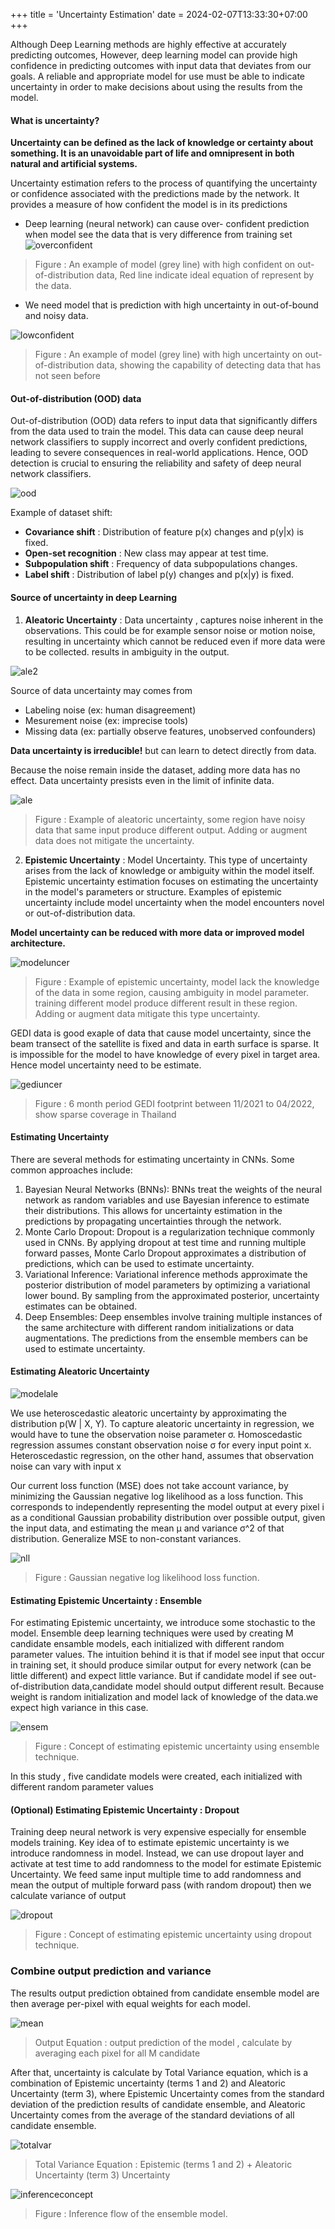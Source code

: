 +++
title = 'Uncertainty Estimation'
date = 2024-02-07T13:33:30+07:00
+++

Although Deep Learning methods are highly effective at accurately predicting outcomes, However, deep learning model can provide high confidence in predicting outcomes with input data that deviates from our goals. A reliable and appropriate model for use must be able to indicate uncertainty in order to make decisions about using the results from the model.

#### What is uncertainty?

**Uncertainty can be defined as the lack of knowledge or certainty about something. It is an unavoidable part of life and omnipresent in both natural and artificial systems.**

Uncertainty estimation refers to the process of quantifying the uncertainty or confidence associated with the predictions made by the network. It provides a measure of how confident the model is in its predictions

- Deep learning (neural network) can cause over- confident prediction when model see the data that is very difference from training set
![overconfident](/overconfident.png?height=250px)
> Figure : An example of model (grey line) with high confident on out-of-distribution data, Red line indicate ideal equation of represent by the data.

- We need model that is prediction with high uncertainty in out-of-bound and noisy data.

![lowconfident](/lowconfident.png?height=250px)
> Figure : An example of model (grey line) with high uncertainty on out-of-distribution data, showing the capability of detecting data that has not seen before

#### Out-of-distribution (OOD) data

Out-of-distribution (OOD) data refers to input data that significantly differs from the data used to train the model. This data can cause deep neural network classifiers to supply incorrect and overly confident predictions, leading to severe consequences in real-world applications. Hence, OOD detection is crucial to ensuring the reliability and safety of deep neural network classifiers.

![ood](/ood.png)

Example of dataset shift:
- **Covariance shift** : Distribution of feature p(x) changes and p(y|x) is fixed.
- **Open-set recognition** : New class may appear  at test time.
- **Subpopulation shift** : Frequency of data subpopulations changes.
- **Label shift** : Distribution of label p(y) changes and p(x|y) is fixed.

#### Source of uncertainty in deep Learning

1. **Aleatoric Uncertainty** : Data uncertainty , captures noise inherent in the observations. This could be for example sensor noise or motion
noise, resulting in uncertainty which cannot be reduced even if more data were to be collected. results in ambiguity in the output.

![ale2](/ale2.png?height=500px)

Source of data uncertainty may comes from
- Labeling noise (ex: human disagreement)
- Mesurement noise (ex: imprecise tools)
- Missing data (ex: partially observe features, unobserved confounders)

**Data uncertainty is irreducible!** but can learn to detect directly from data.

Because the noise remain inside the dataset, adding more data has no effect. Data uncertainty presists even in the limit of infinite data.

![ale](/ale.png?height=250px)
> Figure : Example of aleatoric uncertainty, some region have noisy data that same input produce different output. Adding or augment data does not mitigate the uncertainty.

2. **Epistemic Uncertainty** : Model Uncertainty. This type of uncertainty arises from the lack of knowledge or ambiguity within the model itself. Epistemic uncertainty estimation focuses on estimating the uncertainty in the model's parameters or structure. Examples of epistemic uncertainty include model uncertainty when the model encounters novel or out-of-distribution data.

**Model uncertainty can be reduced with more data or improved model architecture.**

![modeluncer](/modeluncer.png?height=250px)
> Figure : Example of epistemic uncertainty, model lack the knowledge of the data in some region, causing ambiguity in model parameter. training different model produce different result in these region. Adding or augment data  mitigate this type uncertainty.

GEDI data is good exaple of data that cause model uncertainty, since the beam transect of the satellite is fixed and data in earth surface is sparse. It is impossible for the model to have knowledge of every pixel in target area. Hence model uncertainty need to be estimate.

![gediuncer](/gediuncer.png?height=500px)

> Figure : 6 month period GEDI footprint between 11/2021 to 04/2022, show sparse coverage in Thailand

#### Estimating Uncertainty

There are several methods for estimating uncertainty in CNNs. Some common approaches include:

1. Bayesian Neural Networks (BNNs): BNNs treat the weights of the neural network as random variables and use Bayesian inference to estimate their distributions. This allows for uncertainty estimation in the predictions by propagating uncertainties through the network.
2. Monte Carlo Dropout: Dropout is a regularization technique commonly used in CNNs. By applying dropout at test time and running multiple forward passes, Monte Carlo Dropout approximates a distribution of predictions, which can be used to estimate uncertainty.
3. Variational Inference: Variational inference methods approximate the posterior distribution of model parameters by optimizing a variational lower bound. By sampling from the approximated posterior, uncertainty estimates can be obtained.
4. Deep Ensembles: Deep ensembles involve training multiple instances of the same architecture with different random initializations or data augmentations. The predictions from the ensemble members can be used to estimate uncertainty.

#### Estimating Aleatoric Uncertainty
![modelale](/modelale.png)

We use heteroscedastic aleatoric uncertainty by approximating the distribution p(W | X, Y). To capture aleatoric uncertainty in regression, we would have
to tune the observation noise parameter σ. Homoscedastic regression assumes constant observation noise σ for every input point x. Heteroscedastic regression, on the other hand, assumes that observation noise can vary with input x

Our current loss function (MSE) does not take account variance, by minimizing the Gaussian negative log likelihood as a loss function. This corresponds to independently representing the model output at every pixel i as a conditional Gaussian probability distribution over possible output, given the input data, and estimating the mean µ and variance  σ^2 of that distribution. Generalize MSE to non-constant variances.

![nll](/nll.png)

>  Figure : Gaussian negative log likelihood loss function.

#### Estimating Epistemic Uncertainty : Ensemble

For estimating Epistemic uncertainty, we introduce some stochastic to the model. Ensemble deep learning techniques were used by creating M candidate ensamble models, each initialized with different random
parameter values. The intuition behind it is that if model see input that occur in training set, it should produce similar output for every network (can be little different) and expect little variance. But if candidate model if see out-of-distribution data,candidate model should output different result. Because weight is random initialization and model lack of knowledge of the data.we expect high variance in this case.

![ensem](/ensem.png?height=250px)
> Figure : Concept of estimating epistemic uncertainty using ensemble technique.

In this study ,  five candidate models were created, each initialized with different random parameter values

#### (Optional) Estimating Epistemic Uncertainty : Dropout

Training deep neural network is very expensive especially for ensemble models training. Key idea of to estimate epistemic uncertainty is we introduce randomness in model. Instead, we can use dropout layer and activate at test time to add randomness to the model for estimate  Epistemic  Uncertainty. We feed same input multiple time to add randomness and mean the output of multiple forward pass (with random dropout) then we calculate variance of output

![dropout](/dropout.png?height=200px)
> Figure : Concept of estimating epistemic uncertainty using dropout technique.


### Combine output prediction and variance

The results output prediction obtained from candidate ensemble model are then average per-pixel with equal weights for each model.

![mean](/mean.png)
> Output Equation : output prediction of the model , calculate by averaging each pixel for all M candidate

After that, uncertainty is calculate by Total Variance equation, which is a combination of Epistemic uncertainty (terms 1 and 2) and Aleatoric Uncertainty (term 3), where Epistemic Uncertainty comes from the standard deviation of the prediction results of candidate ensemble, and Aleatoric Uncertainty comes from the average of the standard deviations of all candidate ensemble.

![totalvar](/totalvar.png)
> Total Variance Equation : Epistemic (terms 1 and 2)  + Aleatoric Uncertainty (term 3) Uncertainty

![inferenceconcept](/inferenceconcept.png)
> Figure : Inference flow of the ensemble model. 
